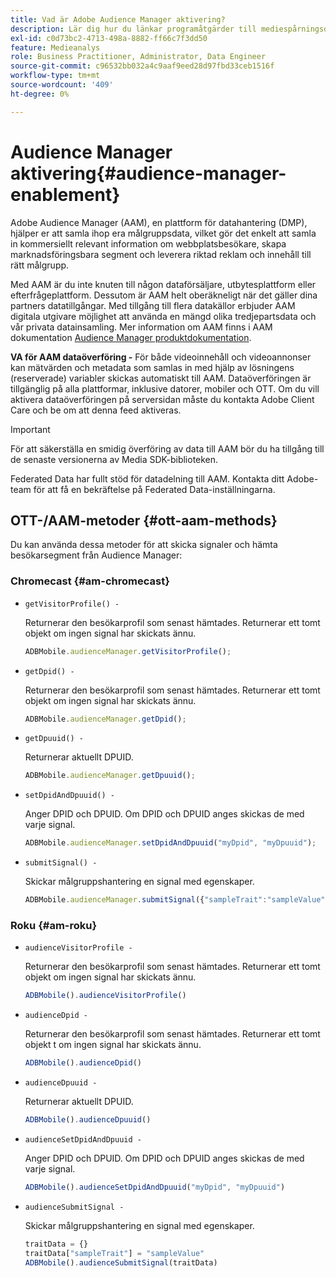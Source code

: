 ```yaml
---
title: Vad är Adobe Audience Manager aktivering?
description: Lär dig hur du länkar programåtgärder till mediespårningsdata utan att behöva använda ytterligare bearbetningsregler och anpassade variabler.
exl-id: c0d73bc2-4713-498a-8882-ff66c7f3dd50
feature: Medieanalys
role: Business Practitioner, Administrator, Data Engineer
source-git-commit: c96532bb032a4c9aaf9eed28d97fbd33ceb1516f
workflow-type: tm+mt
source-wordcount: '409'
ht-degree: 0%

---
```


# Audience Manager aktivering{#audience-manager-enablement}

Adobe Audience Manager (AAM), en plattform för datahantering (DMP), hjälper er att samla ihop era målgruppsdata, vilket gör det enkelt att samla in kommersiellt relevant information om webbplatsbesökare, skapa marknadsföringsbara segment och leverera riktad reklam och innehåll till rätt målgrupp.

Med AAM är du inte knuten till någon dataförsäljare, utbytesplattform eller efterfrågeplattform. Dessutom är AAM helt oberäkneligt när det gäller dina partners datatillgångar. Med tillgång till flera datakällor erbjuder AAM digitala utgivare möjlighet att använda en mängd olika tredjepartsdata och vår privata datainsamling. Mer information om AAM finns i AAM dokumentation [Audience Manager produktdokumentation](https://experienceleague.adobe.com/docs/audience-manager/user-guide/aam-home.html).

**VA för AAM dataöverföring -** För både videoinnehåll och videoannonser kan mätvärden och metadata som samlas in med hjälp av lösningens (reserverade) variabler skickas automatiskt till AAM. Dataöverföringen är tillgänglig på alla plattformar, inklusive datorer, mobiler och OTT. Om du vill aktivera dataöverföringen på serversidan måste du kontakta Adobe Client Care och be om att denna feed aktiveras.

>[!IMPORTANT]
>
>För att säkerställa en smidig överföring av data till AAM bör du ha tillgång till de senaste versionerna av Media SDK-biblioteken.

Federated Data har fullt stöd för datadelning till AAM. Kontakta ditt Adobe-team för att få en bekräftelse på Federated Data-inställningarna.

## OTT-/AAM-metoder {#ott-aam-methods}

Du kan använda dessa metoder för att skicka signaler och hämta besökarsegment från Audience Manager:

### Chromecast {#am-chromecast}

* `getVisitorProfile() -`

   Returnerar den besökarprofil som senast hämtades. Returnerar ett tomt objekt om ingen signal har skickats ännu.

   ```js
   ADBMobile.audienceManager.getVisitorProfile();
   ```

* `getDpid() -`

   Returnerar den besökarprofil som senast hämtades. Returnerar ett tomt objekt om ingen signal har skickats ännu.

   ```js
   ADBMobile.audienceManager.getDpid();
   ```

* `getDpuuid() -`

   Returnerar aktuellt DPUID.

   ```js
   ADBMobile.audienceManager.getDpuuid();
   ```

* `setDpidAndDpuuid() -`

   Anger DPID och DPUID. Om DPID och DPUID anges skickas de med varje signal.

   ```js
   ADBMobile.audienceManager.setDpidAndDpuuid("myDpid", "myDpuuid");
   ```

* `submitSignal() -`

   Skickar målgruppshantering en signal med egenskaper.

   ```js
   ADBMobile.audienceManager.submitSignal({"sampleTrait":"sampleValue"});
   ```

### Roku {#am-roku}

* `audienceVisitorProfile -`

   Returnerar den besökarprofil som senast hämtades. Returnerar ett tomt objekt om ingen signal har skickats ännu.

   ```js
   ADBMobile().audienceVisitorProfile()
   ```

* `audienceDpid -`

   Returnerar den besökarprofil som senast hämtades. Returnerar ett tomt objekt t om ingen signal har skickats ännu.

   ```js
   ADBMobile().audienceDpid()
   ```

* `audienceDpuuid -`

   Returnerar aktuellt DPUID.

   ```js
   ADBMobile().audienceDpuuid()
   ```

* `audienceSetDpidAndDpuuid -`

   Anger DPID och DPUID. Om DPID och DPUID anges skickas de med varje signal.

   ```js
   ADBMobile().audienceSetDpidAndDpuuid("myDpid", "myDpuuid")
   ```

* `audienceSubmitSignal -`

   Skickar målgruppshantering en signal med egenskaper.

   ```js
   traitData = {}
   traitData["sampleTrait"] = "sampleValue"
   ADBMobile().audienceSubmitSignal(traitData)
   ```
